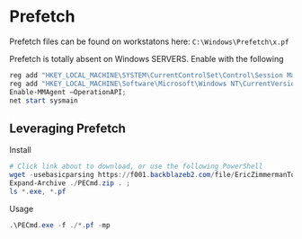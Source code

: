 # Prefetch

Prefetch files can be found on workstatons here:
`C:\Windows\Prefetch\x.pf`

Prefetch is totally absent on Windows SERVERS. Enable with the following
```powershell
reg add "HKEY_LOCAL_MACHINE\SYSTEM\CurrentControlSet\Control\Session Manager\Memory Management\PrefetchParameters" /v EnablePrefetcher /t REG_DWORD /d 3 /f;
reg add "HKEY_LOCAL_MACHINE\Software\Microsoft\Windows NT\CurrentVersion\Prefetcher" /v MaxPrefetchFiles /t REG_DWORD /d 8192 /f;
Enable-MMAgent –OperationAPI;
net start sysmain
```

## Leveraging Prefetch

Install
```powershell
# Click link about to download, or use the following PowerShell
wget -usebasicparsing https://f001.backblazeb2.com/file/EricZimmermanTools/PECmd.zip -outfile PECmd.zip ; 
Expand-Archive ./PECmd.zip . ; 
ls *.exe, *.pf
```

Usage
```powershell
.\PECmd.exe -f ./*.pf -mp
```
